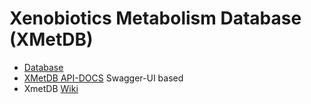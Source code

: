 Xenobiotics Metabolism Database (XMetDB)
===========

- <a href="http://www.xmetdb.org/">Database</a>
- <a href="http://xmetdb.github.io/xmetdb-docs/">XMetDB API-DOCS</a> Swagger-UI based 
- XmetDB <a href="http://www.xmetdb.org/wiki/">Wiki</a>
